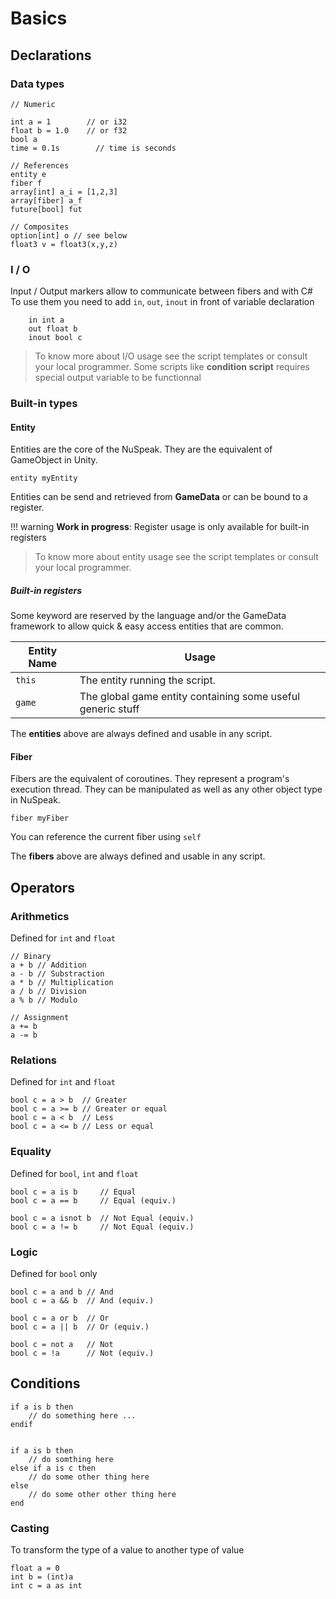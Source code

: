 # Basics

## Declarations

### Data types

    // Numeric

    int a = 1        // or i32
    float b = 1.0    // or f32
    bool a
    time = 0.1s        // time is seconds

    // References
    entity e
    fiber f
    array[int] a_i = [1,2,3]
    array[fiber] a_f  
    future[bool] fut

    // Composites
    option[int] o // see below
    float3 v = float3(x,y,z)


### I / O

Input / Output markers allow to communicate between fibers and with C#
To use them you need to add `in`, `out`, `inout` in front of variable declaration

        in int a
        out float b
        inout bool c

> To know more about I/O usage see the script templates or consult your local programmer.
> Some scripts like **condition script** requires special output variable
> to be functionnal

### Built-in types

#### Entity

Entities are the core of the NuSpeak. They are the equivalent of GameObject in Unity.

    entity myEntity

Entities can be send and retrieved from **GameData** or can be bound to a register.

!!! warning
    **Work in progress**: Register usage is only available for built-in registers

> To know more about entity usage see the script templates or consult your local programmer.

##### Built-in registers

Some keyword are reserved by the language and/or the GameData framework to allow quick & easy access
entities that are common.

| Entity Name | Usage |
|-------------|-------|
|`this` | The entity running the script. |
|`game` | The global game entity containing some useful generic stuff |

The **entities** above are always defined and usable in any script.

#### Fiber

Fibers are the equivalent of coroutines. They represent a program's execution thread.
They can be manipulated as well as any other object type in NuSpeak.

    fiber myFiber

You can reference the current fiber using `self`


The **fibers** above are always defined and usable in any script.
## Operators

### Arithmetics

Defined for `int` and `float`

    // Binary
    a + b // Addition
    a - b // Substraction
    a * b // Multiplication
    a / b // Division
    a % b // Modulo

    // Assignment
    a += b
    a -= b

### Relations

Defined for `int` and `float`

    bool c = a > b  // Greater
    bool c = a >= b // Greater or equal
    bool c = a < b  // Less
    bool c = a <= b // Less or equal

### Equality

Defined for `bool`, `int` and `float`

    bool c = a is b     // Equal
    bool c = a == b     // Equal (equiv.)

    bool c = a isnot b  // Not Equal (equiv.)
    bool c = a != b     // Not Equal (equiv.)

### Logic

Defined for `bool` only

    bool c = a and b // And
    bool c = a && b  // And (equiv.)

    bool c = a or b  // Or
    bool c = a || b  // Or (equiv.)

    bool c = not a   // Not
    bool c = !a      // Not (equiv.)

## Conditions

    if a is b then
        // do something here ...
    endif


    if a is b then
        // do somthing here
    else if a is c then
        // do some other thing here
    else
        // do some other other thing here
    end

### Casting

To transform the type of a value to another type of value

    float a = 0
    int b = (int)a
    int c = a as int
